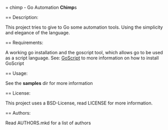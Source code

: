 = chimp - Go Automation **Chimp**s

== Description:

This project tries to give to Go some automation tools. Using the simplicity and elegance of the language.

== Requirements:

A working go installation and the goscript tool, which allows go to be used as a script language. See: 
[GoScript]("https://github.com/kless/goscript" "GoScript") to more information on how to install GoScript

== Usage:

See the **samples** dir for more information

== License:

This project uses a BSD-License, read LICENSE for more information.

== Authors:

Read AUTHORS.mkd for a list of authors
